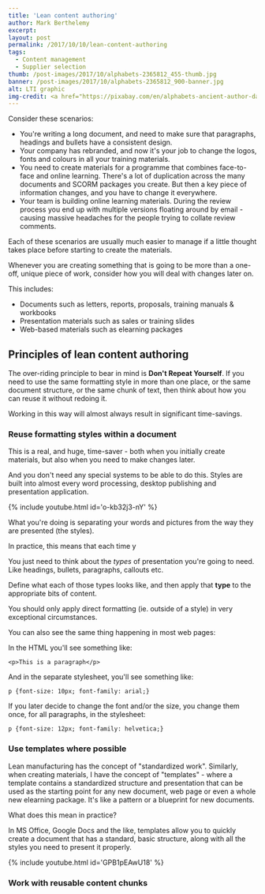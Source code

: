 ```yaml
---
title: 'Lean content authoring'
author: Mark Berthelemy
excerpt:
layout: post
permalink: /2017/10/10/lean-content-authoring
tags:
  - Content management
  - Supplier selection
thumb: /post-images/2017/10/alphabets-2365812_455-thumb.jpg
banner: /post-images/2017/10/alphabets-2365812_900-banner.jpg
alt: LTI graphic
img-credit: <a href="https://pixabay.com/en/alphabets-ancient-author-data-2365812/" target="_blank">Pixabay</a>
---
```

Consider these scenarios:

- You're writing a long document, and need to make sure that paragraphs, headings and bullets have a consistent design.
- Your company has rebranded, and now it's your job to change the logos, fonts and colours in all your training materials.
- You need to create materials for a programme that combines face-to-face and online learning. There's a lot of duplication across the many documents and SCORM packages you create. But then a key piece of information changes, and you have to change it everywhere.
- Your team is building online learning materials. During the review process you end up with multiple versions floating around by email - causing massive headaches for the people trying to collate review comments.

Each of these scenarios are usually much easier to manage if a little thought takes place before starting to create the materials.

Whenever you are creating something that is going to be more than a one-off, unique piece of work, consider how you will deal with changes later on.

This includes:

- Documents such as letters, reports, proposals, training manuals & workbooks
- Presentation materials such as sales or training slides
- Web-based materials such as elearning packages

## Principles of lean content authoring

The over-riding principle to bear in mind is **Don't Repeat Yourself**. If you need to use the same formatting style in more than one place, or the same document structure, or the same chunk of text, then think about how you can reuse it without redoing it.

Working in this way will almost always result in significant time-savings.

### Reuse formatting styles within a document

This is a real, and huge, time-saver - both when you initially create materials, but also when you need to make changes later.

And you don't need any special systems to be able to do this. Styles are built into almost every word processing, desktop publishing and presentation application.

{% include youtube.html id='o-kb32j3-nY' %}

What you're doing is separating your words and pictures from the way they are presented (the styles).

In practice, this means that each time y

You just need to think about the *types* of presentation you're going to need. Like headings, bullets, paragraphs, callouts etc.

Define what each of those types looks like, and then apply that **type** to the appropriate bits of content.



You should only apply direct formatting (ie. outside of a style) in very exceptional circumstances.



You can also see the same thing happening in most web pages:

In the HTML you'll see something like:

    <p>This is a paragraph</p>

And in the separate stylesheet, you'll see something like:

    p {font-size: 10px; font-family: arial;}

If you later decide to change the font and/or the size, you change them once, for all paragraphs, in the stylesheet:

    p {font-size: 12px; font-family: helvetica;}

### Use templates where possible

Lean manufacturing has the concept of "standardized work". Similarly, when creating materials, I have the concept of "templates" - where a template contains a standardized structure and presentation that can be used as the starting point for any new document, web page or even a whole new elearning package. It's like a pattern or a blueprint for new documents.

What does this mean in practice?

In MS Office, Google Docs and the like, templates allow you to quickly create a document that has a standard, basic structure, along with all the styles you need to present it properly.

{% include youtube.html id='GPB1pEAwU18' %}

### Work with reusable content chunks
